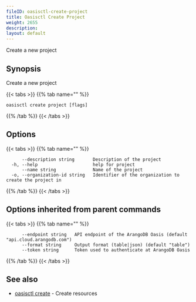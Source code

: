```yaml
---
fileID: oasisctl-create-project
title: Oasisctl Create Project
weight: 2655
description: 
layout: default
---
```

Create a new project

## Synopsis

Create a new project

{{< tabs >}}
{{% tab name="" %}}
```
oasisctl create project [flags]
```
{{% /tab %}}
{{< /tabs >}}

## Options

{{< tabs >}}
{{% tab name="" %}}
```
      --description string       Description of the project
  -h, --help                     help for project
      --name string              Name of the project
  -o, --organization-id string   Identifier of the organization to create the project in
```
{{% /tab %}}
{{< /tabs >}}

## Options inherited from parent commands

{{< tabs >}}
{{% tab name="" %}}
```
      --endpoint string   API endpoint of the ArangoDB Oasis (default "api.cloud.arangodb.com")
      --format string     Output format (table|json) (default "table")
      --token string      Token used to authenticate at ArangoDB Oasis
```
{{% /tab %}}
{{< /tabs >}}

## See also

* [oasisctl create]()	 - Create resources

